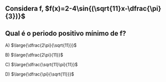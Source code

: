 ## Considera f, $f(x)=2-4\sin{(\sqrt{11}x-\dfrac{\pi}{3})}$
## Qual é o periodo positivo mínimo de f?
A) $\large{\dfrac{2\pi}{\sqrt{11}}}$

B) $\large{\dfrac{2\pi}{11}}$

C) $\large{\dfrac{\sqrt{11}\pi}{11}}$

D) $\large{\dfrac{\pi}{\sqrt{11}}}$